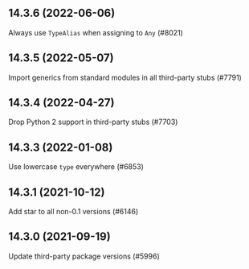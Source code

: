 ## 14.3.6 (2022-06-06)

Always use `TypeAlias` when assigning to `Any` (#8021)

## 14.3.5 (2022-05-07)

Import generics from standard modules in all third-party stubs (#7791)

## 14.3.4 (2022-04-27)

Drop Python 2 support in third-party stubs (#7703)

## 14.3.3 (2022-01-08)

Use lowercase `type` everywhere (#6853)

## 14.3.1 (2021-10-12)

Add star to all non-0.1 versions (#6146)

## 14.3.0 (2021-09-19)

Update third-party package versions (#5996)

